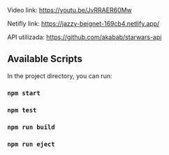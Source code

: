 Video link: https://youtu.be/JvRRAER60Mw

Netifly link: https://jazzy-beignet-169cb4.netlify.app/

API utilizada: https://github.com/akabab/starwars-api

## Available Scripts

In the project directory, you can run:

### `npm start`

### `npm test`

### `npm run build`

### `npm run eject`
